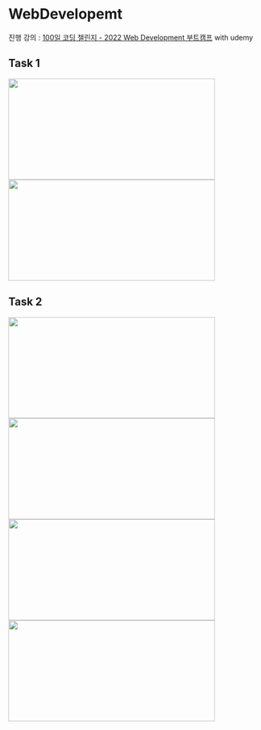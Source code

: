 # WebDevelopemt

진행 강의 : [100일 코딩 챌린지 - 2022 Web Development 부트캠프](https://www.udemy.com/course/100-2022-web-development/) with udemy


## Task 1
<span align="left"><img src="https://user-images.githubusercontent.com/98699927/202668622-1a3ee41b-946f-4f2d-a4b7-aa709fba98aa.jpg" width=410 height=200></span>
<span align="right"><img src="https://user-images.githubusercontent.com/98699927/202668635-33f0c3d7-b02a-4d1c-ba31-4452b377c5a8.jpg" width=410 height=200></span>

## Task 2
<span align="left"><img src="https://user-images.githubusercontent.com/98699927/202708082-fff8ba24-641a-4ace-80c8-445a248637c1.jpg" width=410 height=200></span>
<span align="left"><img src="https://user-images.githubusercontent.com/98699927/202708257-0bafc5fb-b19b-4d3a-ae9a-7eaf55136b6e.jpg" width=410 height=200></span>
<span align="right"><img src="https://user-images.githubusercontent.com/98699927/202708097-684b6318-11f3-4c4b-9b01-c418cbfd0e91.jpg" width=410 height=200></span>
<span align="right"><img src="https://user-images.githubusercontent.com/98699927/202708112-02327acb-ce72-4be3-a316-c413ca341759.jpg" width=410 height=200></span>
